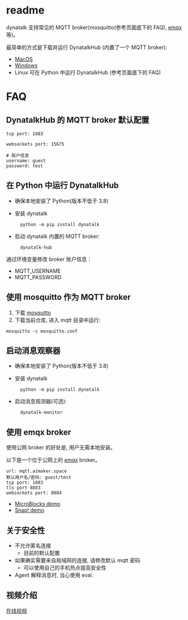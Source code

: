 # readme

dynatalk 支持常见的 MQTT broker(mosquitto(参考页面底下的 FAQ), [emqx](https://www.emqx.com/zh) 等)。

最简单的方式是下载并运行 DynatalkHub (内置了一个 MQTT broker):

-   [MacOS](https://scratch3-files.just4fun.site/DynatalkHub-0.2.0-mac.zip)
-   [Windows](https://scratch3-files.just4fun.site/DynatalkHub-0.2.0-win.zip)
-   Linux 可在 Python 中运行 DynatalkHub (参考页面底下的 FAQ)

# FAQ

##  DynatalkHub 的 MQTT broker 默认配置

```
tcp port: 1883

websockets port: 15675

# 账户信息
username: guest
password: test
```

## 在 Python 中运行 DynatalkHub

- 确保本地安装了 Python(版本不低于 3.8)
- 安装 dynatalk

        python -m pip install dynatalk

- 启动 dynatalk 内置的 MQTT broker:
    
        dynatalk-hub

通过环境变量修改 broker 账户信息：

- MQTT_USERNAME
- MQTT_PASSWORD

## 使用 mosquitto 作为 MQTT broker

1. 下载 [mosquitto](https://mosquitto.org/download/)
2. 下载当前仓库, 进入 mqtt 目录中运行:

`mosquitto -c mosquitto.conf`

## 启动消息观察器

- 确保本地安装了 Python(版本不低于 3.8)
- 安装 dynatalk

        python -m pip install dynatalk

- 启动消息观测器(可选):

        dynatalk-monitor

## 使用 emqx broker

使用公网 broker 的好处是, 用户无需本地安装。

以下是一个位于公网上的 [emqx](https://www.emqx.com/zh) broker。

```
url: mqtt.aimaker.space
默认用户名/密码: guest/test
tcp port: 1883
tls port 8883
websockets port: 8084
```

- [MicroBlocks demo](https://codelabclub.github.io/Snap/snap.html#open:https://wwj718.github.io/post/img/dynatalk-emqx-20240331.ubp)
- [Snap! demo](https://codelabclub.github.io/Snap/snap.html#open:https://wwj718.github.io/post/img/dynatalk-emqx-20240331.xml)


## 关于安全性

- 不允许匿名连接
  - 目前的默认配置
- 如果确实需要来自局域网的连接, 请修改默认 mqtt 密码
  - 可以使用自己的手机热点提高安全性
- Agent 解释消息时, 当心使用 eval.

## 视频介绍

[在线视频](https://www.bilibili.com/video/BV1Fr42187ip/)